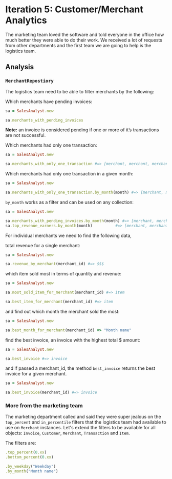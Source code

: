 # Iteration 5: Customer/Merchant Analytics

The marketing team loved the software and told everyone in the office how much better they were able to do their work. We received a lot of requests from other departments and the first team we are going to help is the logistics team.    

## Analysis

### `MerchantRepostiory`

The logistics team need to be able to filter merchants by the following:

Which merchants have pending invoices:

```rb
sa = SalesAnalyst.new

sa.merchants_with_pending_invoices
```

**Note:** an invoice is considered pending if one or more of it’s transactions are not successful.

Which merchants had only one transaction:

```rb
sa = SalesAnalyst.new

sa.merchants_with_only_one_transaction #=> [merchant, merchant, merchant]
```

Which merchants had only one transaction in a given month:

```rb
sa = SalesAnalyst.new

sa.merchants_with_only_one_transaction.by_month(month) #=> [merchant, merchant, merchant]
```

`by_month` works as a filter and can be used on any collection:

```rb
sa = SalesAnalyst.new

sa.merchants_with_pending_invoices.by_month(month) #=> [merchant, merchant, merchant]
sa.top_revenue_earners.by_month(month)          #=> [merchant, merchant, merchant]
```

For individual merchants we need to find the following data,

total revenue for a single merchant:

```rb
sa = SalesAnalyst.new

sa.revenue_by_merchant(merchant_id) #=> $$$
```

which item sold most in terms of quantity and revenue: 

```rb
sa = SalesAnalyst.new

sa.most_sold_item_for_merchant(merchant_id) #=> item

sa.best_item_for_merchant(merchant_id) #=> item
```

and find out which month the merchant sold the most: 

```rb
sa = SalesAnalyst.new

sa.best_month_for_merchant(merchant_id) => "Month name"
```

find the best invoice, an invoice with the highest total $ amount:

```rb
sa = SalesAnalyst.new

sa.best_invoice #=> invoice
```

and if passed a merchant_id, the method `best_invoice` returns the best invoice for a given merchant. 

```rb 
sa = SalesAnalyst.new

sa.best_invoice(merchant_id) #=> invoice
```

### More from the marketing team

The marketing department called and said they were super jealous on the `top_percent` and `in_percentile` filters that the logistics team had available to use on `Merchant` instances. Let's extend the filters to be available for all objects: `Invoice`, `Customer`, `Merchant`, `Transaction` and `Item`.

The filters are:

```rb
.top_percent(0.xx)
.bottom_percent(0.xx)

.by_weekday("Weekday")
.by_month("Month name")
```

